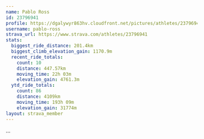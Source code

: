 ```yaml
---
name: Pablo Ross
id: 23796941
profile: https://dgalywyr863hv.cloudfront.net/pictures/athletes/23796941/14615399/1/large.jpg
username: pablo-ross
strava_url: https://www.strava.com/athletes/23796941
stats:
  biggest_ride_distance: 201.4km
  biggest_climb_elevation_gain: 1170.9m
  recent_ride_totals:
    count: 10
    distance: 447.57km
    moving_time: 22h 03m
    elevation_gain: 4761.3m
  ytd_ride_totals:
    count: 86
    distance: 4109km
    moving_time: 193h 09m
    elevation_gain: 31774m
layout: strava_member
--- 
```

...
